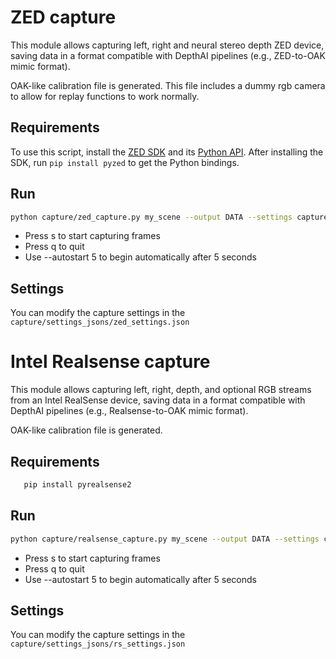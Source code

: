 

# ZED capture
This module allows capturing left, right and neural stereo depth ZED device, saving data in a format compatible with DepthAI pipelines (e.g., ZED-to-OAK mimic format).

OAK-like calibration file is generated. This file includes a dummy rgb camera to allow for replay functions to work normally.


## Requirements
To use this script, install the [ZED SDK](https://www.stereolabs.com/developers/) and its [Python API](https://www.stereolabs.com/docs/api/python/getting-started/). After installing the SDK, run `pip install pyzed` to get the Python bindings.

## Run

```bash
python capture/zed_capture.py my_scene --output DATA --settings capture/settings_jsons/zed_settings.json
```

- Press s to start capturing frames
- Press q to quit
- Use --autostart 5 to begin automatically after 5 seconds

## Settings
You can modify the capture settings in the `capture/settings_jsons/zed_settings.json`


# Intel Realsense capture
This module allows capturing left, right, depth, and optional RGB streams from an Intel RealSense device, saving data in a format compatible with DepthAI pipelines (e.g., Realsense-to-OAK mimic format).

OAK-like calibration file is generated.
## Requirements

```bash
   pip install pyrealsense2
```

## Run
```bash
python capture/realsense_capture.py my_scene --output DATA --settings capture/settings_jsons/rs_settings.json
```

- Press s to start capturing frames
- Press q to quit
- Use --autostart 5 to begin automatically after 5 seconds

## Settings
You can modify the capture settings in the `capture/settings_jsons/rs_settings.json`

